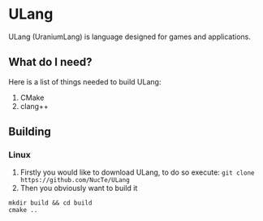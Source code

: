 # ULang

ULang (UraniumLang) is language designed for games and applications.

## What do I need?

Here is a list of things needed to build ULang:
1. CMake
2. clang++

## Building

### Linux

1. Firstly you would like to download ULang, to do so execute:
```git clone https://github.com/NucTe/ULang```
2. Then you obviously want to build it
```
mkdir build && cd build
cmake ..
```